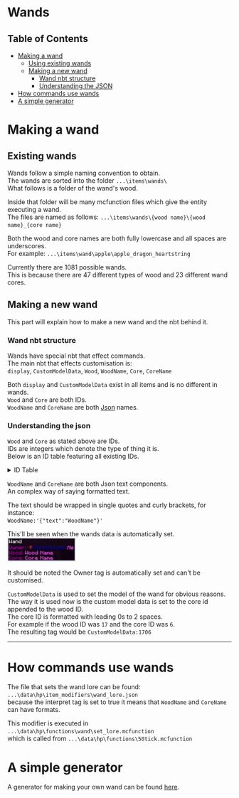# Wands

## Table of Contents
- [Making a wand](#making-a-wand)
  - [Using existing wands](#existing-wands)
  - [Making a new wand](#making-a-new-wand)
      - [Wand nbt structure](#wand-nbt-structure)
      - [Understanding the JSON](#understanding-the-json)
- [How commands use wands](#how-commands-use-wands)
- [A simple generator](#a-simple-generator)


# Making a wand

## Existing wands
Wands follow a simple naming convention to obtain.  
The wands are sorted into the folder `...\items\wands\`  
What follows is a folder of the wand's wood.  

Inside that folder will be many mcfunction files which give the entity executing a wand.  
The files are named as follows:
`...\items\wands\{wood name}\{wood name}_{core name}`  

Both the wood and core names are both fully lowercase and all spaces are underscores.  
For example:
`...\items\wand\apple\apple_dragon_heartstring`

Currently there are 1081 possible wands.  
This is because there are 47 different types of wood and 23 different wand cores.  

## Making a new wand
This part will explain how to make a new wand and the nbt behind it.

### Wand nbt structure
Wands have special nbt that effect commands.  
The main nbt that effects customisation is:  
`display`, `CustomModelData`, `Wood`, `WoodName`, `Core`, `CoreName`  

Both `display` and `CustomModelData` exist in all items and is no different in wands.  
`Wood` and `Core` are both IDs.  
`WoodName` and `CoreName` are both [Json](#understanding-the-json) names.

### Understanding the json
`Wood` and `Core` as stated above are IDs.  
IDs are integers which denote the type of thing it is.  
Below is an ID table featuring all existing IDs.

<details><summary>ID Table</summary><p>

| ID | Wood         | Cores                     |
| -- | ------------ | ------------------------- |
| 1  | Acacia       | African mermaid hair      |
| 2  | Alder        | Basilisk horn             |
| 3  | Apple        | Bone                      |
| 4  | Ash          | Curupira hair             |
| 5  | Aspen        | Dittany                   |
| 6  | Beech        | Dragon heartstring        |
| 7  | Birch        | Horned Serpent horn       |
| 8  | Blackthorn   | Jackalope antler          |
| 9  | Black Walnut | Kelpie hair               |
| 10 | Cedar        | Koralle                   |
| 11 | Cherry       | Phoenix feather           |
| 12 | Chestnut     | Rougarou hair             |
| 13 | Cypress      | Shell                     |
| 14 | Dogwood      | Snallygaster heartstring  |
| 15 | Ebony        | Supreme Cores             |
| 16 | Elder        | Thestral tail hair        |
| 17 | Elm          | Thunderbird tail feather  |
| 18 | English oak  | Troll whisker             |
| 19 | Fir          | Twin Wand Cores           |
| 20 | Hawthorn     | Unicorn hair              |
| 21 | Hazel        | Veela hair                |
| 22 | Holly        | Wampus cat hair           |
| 23 | Hornbeam     | White River Monster spine |
| 24 | Ivy          |                           |
| 25 | Larch        |                           |
| 26 | Laurel       |                           |
| 27 | Mahogany     |                           |
| 28 | Maple        |                           |
| 29 | Pear         |                           |
| 30 | Pine         |                           |
| 31 | Poplar       |                           |
| 32 | Prickly ash  |                           |
| 33 | Red oak      |                           |
| 34 | Redwood      |                           |
| 35 | Reed         |                           |
| 36 | Rosewood     |                           |
| 37 | Rowan        |                           |
| 38 | Silver lime  |                           |
| 39 | Spruce       |                           |
| 40 | Sugar Maple  |                           |
| 41 | Swamp mayhaw |                           |
| 42 | Sycamore     |                           |
| 43 | Tamarack     |                           |
| 44 | Vine         |                           |
| 45 | Walnut       |                           |
| 46 | Willow       |                           |
| 47 | Yew          |                           |

</p></details>

`WoodName` and `CoreName` are both Json text components.  
An complex way of saying formatted text.  

The text should be wrapped in single quotes and curly brackets, for instance:  
`WoodName:'{"text":"WoodName"}'`

This'll be seen when the wands data is automatically set.  
<img title="Wand Wood Naming" src="./assets/wand_wood_name_example.png" alt="WandName" width="153" height="53" />

It should be noted the Owner tag is automatically set and can't be customised.

`CustomModelData` is used to set the model of the wand for obvious reasons.  
The way it is used now is the custom model data is set to the core id appended to the wood ID.  
The core ID is formatted with leading 0s to 2 spaces.  
For example if the wood ID was `17` and the core ID was `6`.  
The resulting tag would be `CustomModelData:1706`

---

# How commands use wands

The file that sets the wand lore can be found:  
`...\data\hp\item_modifiers\wand_lore.json`  
because the interpret tag is set to true it means that `WoodName` and `CoreName` can have formats.

This modifier is executed in `...\data\hp\functions\wand\set_lore.mcfunction`  
which is called from `...\data\hp\functions\50tick.mcfunction`  

# A simple generator
A generator for making your own wand can be found [here](https://lemonhandgrenade.github.io/repos/hp-datapack/generator.html).